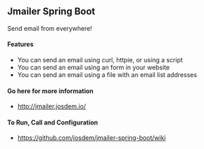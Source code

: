 Jmailer Spring Boot
------------------------------------

Send email from everywhere!

#### Features

* You can send an email using curl, httpie, or using a script
* You can send an email using an form in your website
* You can send an email using a file with an email list addresses

#### Go here for more information

* http://jmailer.josdem.io/

#### To Run, Call and Configuration

* https://github.com/josdem/jmailer-spring-boot/wiki
